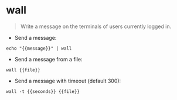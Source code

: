 # wall

> Write a message on the terminals of users currently logged in.

- Send a message:

`echo "{{message}}" | wall`

- Send a message from a file:

`wall {{file}}`

- Send a message with timeout (default 300):

`wall -t {{seconds}} {{file}}`

